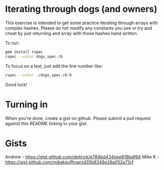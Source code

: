 Iterating through dogs (and owners)
===

This exercise is intended to get some practice iterating through
arrays with complex hashes. Please do not modify any constants you see
or try and cheat by just returning and array with those hashes hand
written.

To run:

```bash
gem install rspec
rspec --color dogs_spec.rb
```

To focus on a test, just add the line number like:

```bash
rspec --color ./dogs_spec.rb:9
```

Good luck!

Turning in
===

When you're done, create a gist on github. Please submit a pull request against this README linking to your gist.

Gists
===
Andrew - https://gist.github.com/deitrick/e784bd434eee818bdf64
Mike K - https://gist.github.com/mikekauffman/d35b8248e28a052a71cf
